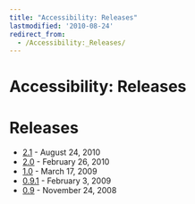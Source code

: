 ```yaml
---
title: "Accessibility: Releases"
lastmodified: '2010-08-24'
redirect_from:
  - /Accessibility:_Releases/
---
```


Accessibility: Releases
=======================

Releases
========

-   [2.1](/Accessibility:_Release_Notes_2.1) - August 24, 2010
-   [2.0](/Accessibility:_Release_Notes_2.0) - February 26, 2010
-   [1.0](/Accessibility:_Release_Notes_1.0) - March 17, 2009
-   [0.9.1](/Accessibility:_Release_Notes_0.9.1) - February 3, 2009
-   [0.9](/Accessibility:_Release_Notes_0.9) - November 24, 2008


